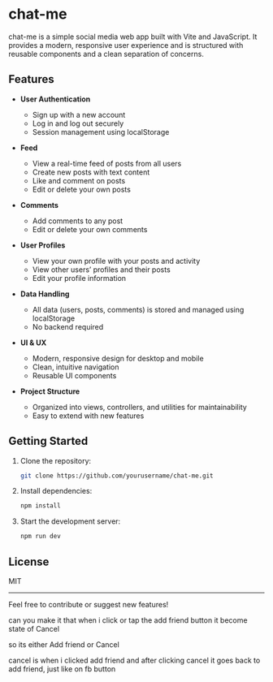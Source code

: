 
# chat-me

chat-me is a simple social media web app built with Vite and JavaScript. It provides a modern, responsive user experience and is structured with reusable components and a clean separation of concerns.

## Features

- **User Authentication**
  - Sign up with a new account
  - Log in and log out securely
  - Session management using localStorage

- **Feed**
  - View a real-time feed of posts from all users
  - Create new posts with text content
  - Like and comment on posts
  - Edit or delete your own posts

- **Comments**
  - Add comments to any post
  - Edit or delete your own comments

- **User Profiles**
  - View your own profile with your posts and activity
  - View other users’ profiles and their posts
  - Edit your profile information

- **Data Handling**
  - All data (users, posts, comments) is stored and managed using localStorage
  - No backend required

- **UI & UX**
  - Modern, responsive design for desktop and mobile
  - Clean, intuitive navigation
  - Reusable UI components

- **Project Structure**
  - Organized into views, controllers, and utilities for maintainability
  - Easy to extend with new features

## Getting Started

1. Clone the repository:
   ```sh
   git clone https://github.com/yourusername/chat-me.git
   ```
2. Install dependencies:
   ```sh
   npm install
   ```
3. Start the development server:
   ```sh
   npm run dev
   ```

## License

MIT

---

Feel free to contribute or suggest new features!



can you make it that when i click or tap the add friend button it become state of Cancel

so its either Add friend or Cancel

cancel is when i clicked add friend and after clicking cancel it goes back to add friend, just like on fb button